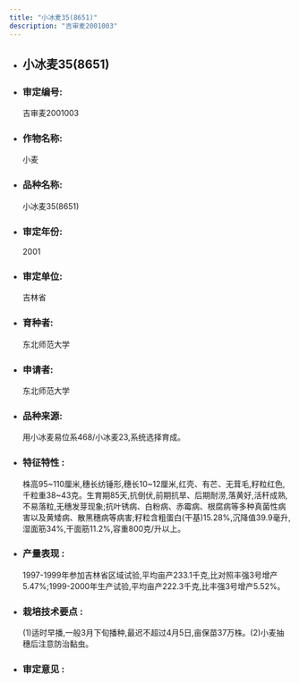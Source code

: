 ```yaml
---
title: "小冰麦35(8651)"
description: "吉审麦2001003"
---
```

* ## 小冰麦35(8651)
* ###  审定编号:  
   吉审麦2001003

*  ### 作物名称:  
   小麦

*   ###  品种名称: 
    小冰麦35(8651)

*   ### 审定年份: 
    2001

*   ### 审定单位:  
    吉林省

*   ### 育种者:  
    东北师范大学

*   ### 申请者:  
    东北师范大学

*   ### 品种来源:  
    用小冰麦易位系468/小冰麦23,系统选择育成。

*   ### 特征特性 : 
    株高95~110厘米,穗长纺锤形,穗长10~12厘米,红壳、有芒、无茸毛,籽粒红色,千粒重38~43克。生育期85天,抗倒伏,前期抗旱、后期耐涝,落黄好,活秆成熟,不易落粒,无穗发芽现象;抗叶锈病、白粉病、赤霉病、根腐病等多种真菌性病害以及黄矮病、散黑穗病等病害;籽粒含粗蛋白(干基)15.28%,沉降值39.9毫升,湿面筋34%,干面筋11.2%,容重800克/升以上。

*   ### 产量表现 : 
    1997-1999年参加吉林省区域试验,平均亩产233.1千克,比对照丰强3号增产5.47%;1999-2000年生产试验,平均亩产222.3千克,比丰强3号增产5.52%。

*   ### 栽培技术要点 : 
    (1)适时早播,一般3月下旬播种,最迟不超过4月5日,亩保苗37万株。(2)小麦抽穗后注意防治黏虫。

*   ### 审定意见 : 
    
